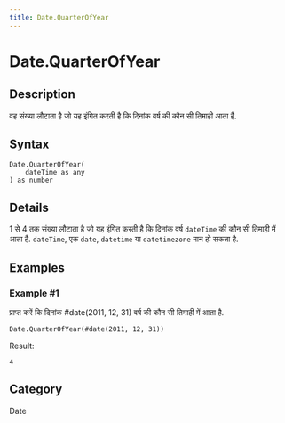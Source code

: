 ```yaml
---
title: Date.QuarterOfYear
---
```


# Date.QuarterOfYear


## Description

वह संख्या लौटाता है जो यह इंगित करती है कि दिनांक वर्ष की कौन सी तिमाही आता है.


## Syntax

```powerquery
Date.QuarterOfYear(
    dateTime as any
) as number
```


## Details

1 से 4 तक संख्या लौटाता है जो यह इंगित करती है कि दिनांक वर्ष <code>dateTime</code> की कौन सी तिमाही में आता है. <code>dateTime</code>, एक <code>date</code>, <code>datetime</code> या <code>datetimezone</code> मान हो सकता है.


## Examples

### Example #1 
प्राप्त करें कि दिनांक #date(2011, 12, 31) वर्ष की कौन सी तिमाही में आता है.
```powerquery
Date.QuarterOfYear(#date(2011, 12, 31))
```

Result: 
```powerquery
4
```




## Category
Date
